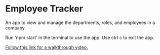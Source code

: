# Employee Tracker

An app to view and manage the departments, roles, and employees in a company.

Run 'npm start' in the terminal to use the app. Use ctrl c to exit the app.

[Follow this link for a walkthrough video.](https://drive.google.com/file/d/1RIHqjAA5IlKrPb1mYL7Kp4tWTs_GNMuh/view)
